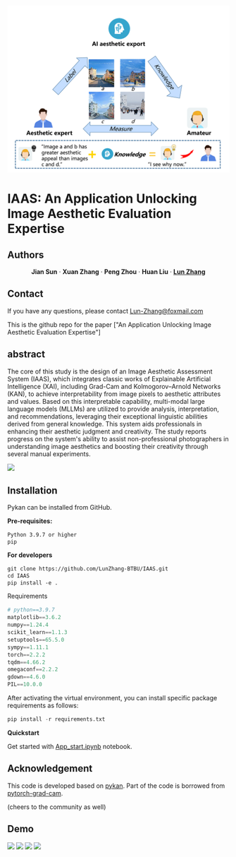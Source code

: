 <img width="600" alt="intro" src="./Gif/fig012.png">

# IAAS: An Application Unlocking Image Aesthetic Evaluation Expertise

## Authors
  <p align="center">
    <a><strong>Jian Sun</strong></a>
    ·
    <a><strong>Xuan Zhang</strong></a>
    ·
    <a><strong>Peng Zhou</strong></a>
    ·
    <a><strong>Huan Liu</strong></a>
    ·
    <a href = "https://github.com/LunZhang-BTBU"><strong>Lun Zhang</strong></a>
  </p>

## Contact
If you have any questions, please contact Lun-Zhang@foxmail.com

This is the github repo for the paper ["An Application Unlocking Image Aesthetic Evaluation Expertise"]
## abstract
The core of this study is the design of an Image Aesthetic Assessment System (IAAS), which integrates classic works of Explainable Artificial Intelligence (XAI), including Grad-Cam and Kolmogorov–Arnold Networks (KAN), to achieve interpretability from image pixels to aesthetic attributes and values. Based on this interpretable capability, multi-modal large language models (MLLMs) are utilized to provide analysis, interpretation, and recommendations, leveraging their exceptional linguistic abilities derived from general knowledge. This system aids professionals in enhancing their aesthetic judgment and creativity. The study reports progress on the system's ability to assist non-professional photographers in understanding image aesthetics and boosting their creativity through several manual experiments.

![](./Gif/IAAS01.gif)

## Installation
Pykan can be installed from GitHub. 

**Pre-requisites:**

```
Python 3.9.7 or higher
pip
```

**For developers**

```
git clone https://github.com/LunZhang-BTBU/IAAS.git
cd IAAS
pip install -e .
```

Requirements

```python
# python==3.9.7
matplotlib==3.6.2
numpy==1.24.4
scikit_learn==1.1.3
setuptools==65.5.0
sympy==1.11.1
torch==2.2.2
tqdm==4.66.2
omegaconf==2.2.2
gdown==4.6.0
PIL==10.0.0
```

After activating the virtual environment, you can install specific package requirements as follows:
```python
pip install -r requirements.txt
```   

**Quickstart**

Get started with [App_start.ipynb](./App_start.ipynb) notebook.

## Acknowledgement
This code is developed based on [pykan](https://github.com/KindXiaoming/pykan). Part of the code is borrowed from [pytorch-grad-cam](https://github.com/jacobgil/pytorch-grad-cam).

(cheers to the community as well)
## Demo
![](./Gif/IAAS01.gif)
![](./Gif/IAAS02.gif)
![](./Gif/IAAS03.gif)
![](./Gif/IAAS04.gif)